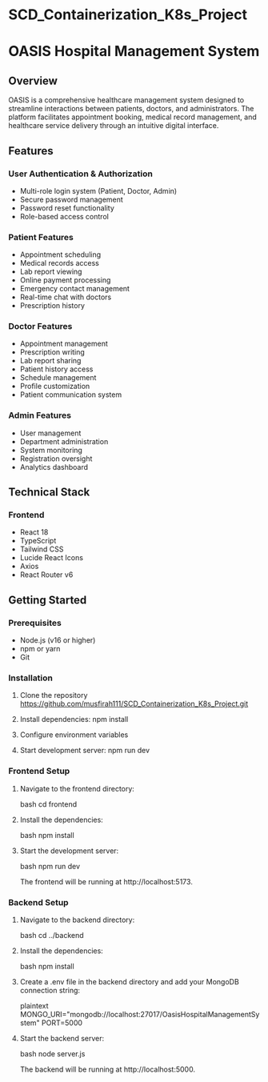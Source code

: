 # SCD_Containerization_K8s_Project

# OASIS Hospital Management System

## Overview
OASIS is a comprehensive healthcare management system designed to streamline interactions between patients, doctors, and administrators. The platform facilitates appointment booking, medical record management, and healthcare service delivery through an intuitive digital interface.

## Features

### User Authentication & Authorization
- Multi-role login system (Patient, Doctor, Admin)
- Secure password management
- Password reset functionality
- Role-based access control

### Patient Features
- Appointment scheduling
- Medical records access
- Lab report viewing
- Online payment processing
- Emergency contact management
- Real-time chat with doctors
- Prescription history

### Doctor Features
- Appointment management
- Prescription writing
- Lab report sharing
- Patient history access
- Schedule management
- Profile customization
- Patient communication system

### Admin Features
- User management
- Department administration
- System monitoring
- Registration oversight
- Analytics dashboard

## Technical Stack

### Frontend
- React 18
- TypeScript
- Tailwind CSS
- Lucide React Icons
- Axios
- React Router v6


## Getting Started

### Prerequisites
- Node.js (v16 or higher)
- npm or yarn
- Git

### Installation
1. Clone the repository
https://github.com/musfirah111/SCD_Containerization_K8s_Project.git

2. Install dependencies: npm install
3. Configure environment variables
4. Start development server: npm run dev


### Frontend Setup

1. Navigate to the frontend directory:

   bash
   cd frontend
   

2. Install the dependencies:

   bash
   npm install
   

3. Start the development server:

   bash
   npm run dev
   

   The frontend will be running at http://localhost:5173.

### Backend Setup

1. Navigate to the backend directory:

   bash
   cd ../backend
   

2. Install the dependencies:

   bash
   npm install
   

3. Create a .env file in the backend directory and add your MongoDB connection string:

   plaintext
   MONGO_URI="mongodb://localhost:27017/OasisHospitalManagementSystem"
   PORT=5000
   

4. Start the backend server:

   bash
   node server.js
   

   The backend will be running at http://localhost:5000.

